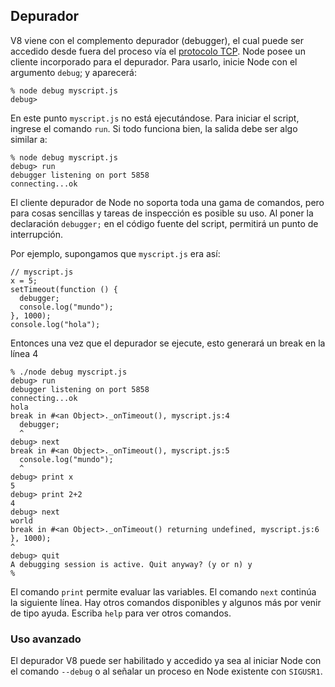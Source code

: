 ## Depurador

V8 viene con el complemento depurador (debugger), el cual puede ser accedido desde fuera 
del proceso vía el [protocolo TCP](http://code.google.com/p/v8/wiki/DebuggerProtocol).
Node posee un cliente incorporado para el depurador. Para usarlo, inicie Node con el argumento
`debug`; y aparecerá:


    % node debug myscript.js
    debug>

En este punto `myscript.js` no está ejecutándose. Para iniciar el script, ingrese
el comando `run`. Si todo funciona bien, la salida debe ser algo similar a:

    % node debug myscript.js
    debug> run
    debugger listening on port 5858
    connecting...ok

El cliente depurador de Node no soporta toda una gama de comandos, pero
para cosas sencillas y tareas de inspección es posible su uso. Al poner la declaración `debugger;`
en el código fuente del script, permitirá un punto de interrupción.

Por ejemplo, supongamos que `myscript.js` era así:

    // myscript.js
    x = 5;
    setTimeout(function () {
      debugger;
      console.log("mundo");
    }, 1000);
    console.log("hola");

Entonces una vez que el depurador se ejecute, esto generará un break en la línea 4

    % ./node debug myscript.js
    debug> run
    debugger listening on port 5858
    connecting...ok
    hola
    break in #<an Object>._onTimeout(), myscript.js:4
      debugger;
      ^
    debug> next
    break in #<an Object>._onTimeout(), myscript.js:5
      console.log("mundo");
      ^
    debug> print x
    5
    debug> print 2+2
    4
    debug> next
    world
    break in #<an Object>._onTimeout() returning undefined, myscript.js:6
    }, 1000);
    ^
    debug> quit
    A debugging session is active. Quit anyway? (y or n) y
    %


El comando `print` permite evaluar las variables. El comando `next` continúa
la siguiente línea. Hay otros comandos disponibles y algunos más por venir de
tipo ayuda. Escriba `help` para ver otros comandos.

### Uso avanzado

El depurador V8 puede ser habilitado y accedido ya sea al iniciar Node con el 
comando `--debug` o al señalar un proceso en Node existente con `SIGUSR1`.

